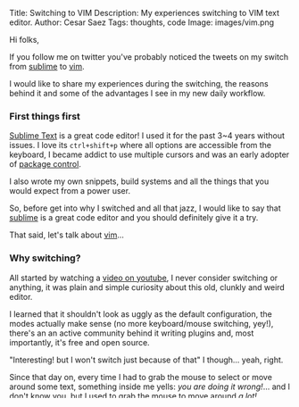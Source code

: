Title: Switching to VIM
Description: My experiences switching to VIM text editor.
Author: Cesar Saez
Tags: thoughts, code
Image: images/vim.png

Hi folks,

If you follow me on twitter you've probably noticed the tweets on my switch
from [sublime] to [vim].

I would like to share my experiences during the switching, the reasons behind
it and some of the advantages I see in my new daily workflow. 

### First things first

[Sublime Text][sublime] is a great code editor! I used it for the past 3~4
years without issues.  I love its `ctrl+shift+p` where all options are
accessible from the keyboard, I became addict to use multiple cursors and was
an early adopter of [package control][pc].

I also wrote my own snippets, build systems and all the things that you would
expect from a power user.

So, before get into why I switched and all that jazz, I would like to say that
[sublime] is a great code editor and you should definitely give it a try.

That said, let's talk about [vim]...

### Why switching?

All started by watching a [video on youtube][vyt], I never consider switching
or anything, it was plain and simple curiosity about this old, clunkly and
weird editor.

I learned that it shouldn't look as uggly as the default configuration, the
modes actually make sense (no more keyboard/mouse switching, yey!), there's an
an active community behind it writing plugins and, most importantly, it's free
and open source.

"Interesting! but I won't switch just because of that" I though... yeah, right.

Since that day on, every time I had to grab the mouse to select or move around
some text, something inside me yells: _you are doing it wrong!_... and I don't
know you, but I used to grab the mouse to move around _a lot!_

So, a couple of weeks later I decided to give it a try.

### First impresions

In two words: _NO WAY_

There's _no way_ I could use this thing to develop anything on it. It's too
old, weird and uggly for me (yeah, call me superficial, but the look is
important when you stare at it all day long).

So, what you do when this happen?

### Let's the tweaking begin!

I started by tweaking my `.vimrc` file adding syntax highlighting, a better
color scheme and all sort of small enhacements I probably stealed from the
internet.

Then I learned about plugins, so I installed [pathogen] to manage them and then
went to [ctrlp], [lightline], [python-mode], [snipmate] and [vim-surround].

And that was it...

> You can grab [my `.vimrc` from
> here](https://github.com/csaez/dotfiles/blob/master/.vimrc), it's fully
> commented and targeted to python development.

### Time to do some work

First days were a pain... forget about cool features, just moving around using
_hjkl_ keys instead of my beloved mouse/arrows-keys and switching between modes
was a challenge, not to talk about registers and the whole copy/paste thing.

But hey, after the initial shock things began to settle, I learned that hjkl
are not the most efficient moves to getting around text and the whole "command
nightmare" became a sort of continuous dialog with the editor (I'm not being
poetic here, commands work like verbs and can be combined in interesting
ways... you'll see).

To summarize: indeed, _I was doing it wrong_.

By the way, [this article](article) has helped me a lot.


### To this day...

I'm not an expert by any means, but I'm enjoying of some [vim] "super powers"
when coding... in fact, I would miss many features if I were forced to use
another editor.

I love the ability to run my code directly from vim (or any `bash` command),
`virtualenv` support is now essential to my workflow, I love not being forced
to jump between the keyboard and mouse to getting around text efficiently,
macros are great and I like the general approach to commands... even the look
and feel is nice once you tweak it!

And, of course, I'm very happy to be using open and free software.

## tl;dr

I switched to [vim] and I'm very happy with it (from a philosophical and
functional point of view).

Why should you consider it?

- It is free and open source software.
- Cross-platform, it's everywhere!
- Highly customizable.
- Efficient workflow.
- Config truly portable (1 file + plugins, no admin privileges needed).
- It's fun, you'll learn something new every day!

[sublime]: http://www.sublimetext.com
[vim]: http://www.vim.org
[pc]: https://packagecontrol.io/
[vyt]: https://www.youtube.com/watch?v=YhqsjUUHj6g
[pathogen]: https://github.com/tpope/vim-pathogen
[ctrlp]: https://github.com/kien/ctrlp.vim
[lightline]: https://github.com/itchyny/lightline.vim
[python-mode]: https://github.com/klen/python-mode
[snipmate]: https://github.com/garbas/vim-snipmate
[vim-surround]: https://github.com/tpope/vim-surround
[article]: http://yannesposito.com/Scratch/en/blog/Learn-Vim-Progressively/
